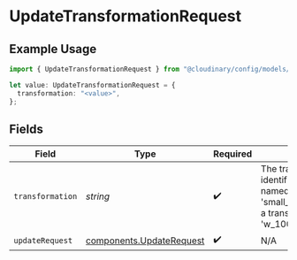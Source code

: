 # UpdateTransformationRequest

## Example Usage

```typescript
import { UpdateTransformationRequest } from "@cloudinary/config/models/operations";

let value: UpdateTransformationRequest = {
  transformation: "<value>",
};
```

## Fields

| Field                                                                                                                                                                  | Type                                                                                                                                                                   | Required                                                                                                                                                               | Description                                                                                                                                                            |
| ---------------------------------------------------------------------------------------------------------------------------------------------------------------------- | ---------------------------------------------------------------------------------------------------------------------------------------------------------------------- | ---------------------------------------------------------------------------------------------------------------------------------------------------------------------- | ---------------------------------------------------------------------------------------------------------------------------------------------------------------------- |
| `transformation`                                                                                                                                                       | *string*                                                                                                                                                               | :heavy_check_mark:                                                                                                                                                     | The transformation identifier. Can be either a named transformation (e.g., 'small_profile_thumbnail') or a transformation string (e.g., 'w_100,h_150,c_fill,g_auto').<br/> |
| `updateRequest`                                                                                                                                                        | [components.UpdateRequest](../../models/components/updaterequest.md)                                                                                                   | :heavy_check_mark:                                                                                                                                                     | N/A                                                                                                                                                                    |